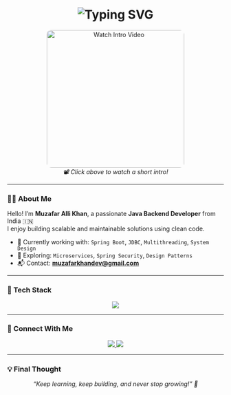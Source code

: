 <h1 align="center">
  <img src="https://readme-typing-svg.herokuapp.com?font=Fira+Code&size=28&duration=3000&pause=1000&color=F7A41D&center=true&vCenter=true&width=600&lines=Hi%2C+This+is+Muzafar+Alli+Khan;Welcome+to+my+GitHub+Profile+%F0%9F%91%8B" alt="Typing SVG" />
</h1>

<!-- 🎥 Small Video Intro -->
<p align="center">
  <a href="https://www.youtube.com/watch?v=YOUR_VIDEO_ID" target="_blank">
    <img src="https://img.youtube.com/vi/YOUR_VIDEO_ID/hqdefault.jpg" 
         alt="Watch Intro Video" 
         width="320" style="border-radius:10px;" />
  </a>
  <br />
  <em>📽️ Click above to watch a short intro!</em>
</p>

---

### 👨‍💻 About Me

Hello! I’m **Muzafar Alli Khan**, a passionate **Java Backend Developer** from India 🇮🇳  
I enjoy building scalable and maintainable solutions using clean code.

- 🔧 Currently working with: `Spring Boot`, `JDBC`, `Multithreading`, `System Design`
- 🌱 Exploring: `Microservices`, `Spring Security`, `Design Patterns`
- 📬 Contact: **muzafarkhandev@gmail.com**

---

### 🧰 Tech Stack

<p align="center">
  <img src="https://skillicons.dev/icons?i=java,spring,mysql,hibernate,git,github,vscode,eclipse,html,css" />
</p>

---

### 🔗 Connect With Me

<p align="center">
  <a href="mailto:muzafarkhandev@gmail.com">
    <img src="https://img.shields.io/badge/Gmail-D14836?style=for-the-badge&logo=gmail&logoColor=white" />
  </a>
  <a href="https://www.linkedin.com/in/your-linkedin-id/" target="_blank">
    <img src="https://img.shields.io/badge/LinkedIn-blue?style=for-the-badge&logo=linkedin&logoColor=white" />
  </a>
</p>

---

### 💡 Final Thought

<p align="center"><em>“Keep learning, keep building, and never stop growing!” 🚀</em></p>
